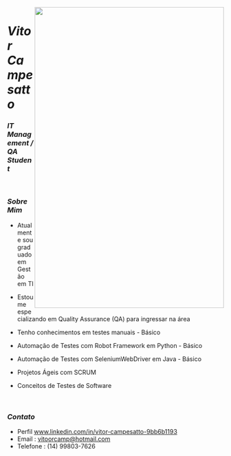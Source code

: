   <img align="right" width="440" height="700" right="0px" src="https://i.imgur.com/jJJRSB0.png">


# *Vitor Campesatto*
### *IT Management / QA Student*


<br>

### *Sobre Mim*

<p align="left" margin-left="10px"> 
 
- Atualmente sou graduado em Gestão em TI  

- Estou me especializando em Quality Assurance (QA) para ingressar na área  

- Tenho conhecimentos em testes manuais   - Básico
 
- Automação de Testes com Robot Framework em Python - Básico

- Automação de Testes com SeleniumWebDriver em Java - Básico
  
- Projetos Ágeis com SCRUM

- Conceitos de Testes de Software
  
 
  
  
 


<br>



### *Contato*

- Perfil www.linkedin.com/in/vitor-campesatto-9bb6b1193
- Email : vitoorcamp@hotmail.com
- Telefone : (14) 99803-7626
